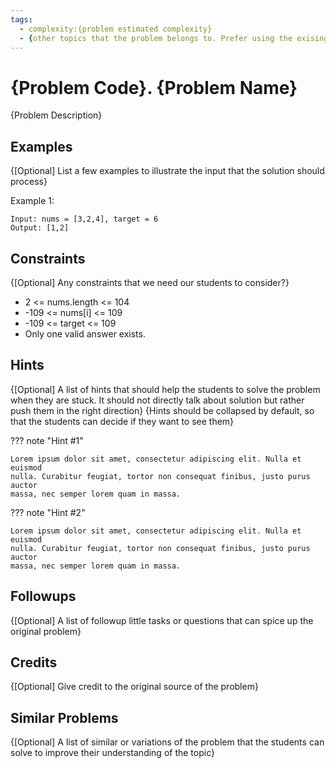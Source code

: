 ```yaml
---
tags:
  - complexity:{problem estimated complexity}
  - {other topics that the problem belongs to. Prefer using the exising topic names}
---
```


# {Problem Code}. {Problem Name}

{Problem Description}

## Examples

{[Optional] List a few examples to illustrate the input that the solution should process}

Example 1:

```plain
Input: nums = [3,2,4], target = 6
Output: [1,2]
```

## Constraints

{[Optional] Any constraints that we need our students to consider?}

- 2 <= nums.length <= 104
- -109 <= nums[i] <= 109
- -109 <= target <= 109
- Only one valid answer exists.

## Hints

{[Optional] A list of hints that should help the students to solve the problem when they are stuck. It should not directly talk about solution but rather push them in the right direction}
{Hints should be collapsed by default, so that the students can decide if they want to see them}

??? note "Hint #1"

    Lorem ipsum dolor sit amet, consectetur adipiscing elit. Nulla et euismod
    nulla. Curabitur feugiat, tortor non consequat finibus, justo purus auctor
    massa, nec semper lorem quam in massa.


??? note "Hint #2"

    Lorem ipsum dolor sit amet, consectetur adipiscing elit. Nulla et euismod
    nulla. Curabitur feugiat, tortor non consequat finibus, justo purus auctor
    massa, nec semper lorem quam in massa.

## Followups

{[Optional] A list of followup little tasks or questions that can spice up the original problem}

## Credits

{[Optional] Give credit to the original source of the problem}

## Similar Problems

{[Optional] A list of similar or variations of the problem that the students can solve to improve their understanding of the topic}
